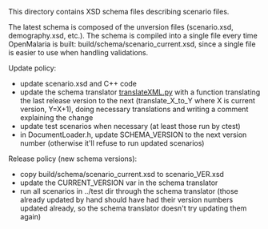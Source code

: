 This directory contains XSD schema files describing scenario files.

The latest schema is composed of the unversion files (scenario.xsd,
demography.xsd, etc.). The schema is compiled into a single file every time
OpenMalaria is built: build/schema/scenario_current.xsd, since a single file is
easier to use when handling validations.

Update policy:
*   update scenario.xsd and C++ code
*   update the schema translator [translateXML.py](https://github.com/vecnet/openmalaria.tools/blob/master/openmalaria/tools/translateXML.py) with a function translating the last release version to the next (translate_X_to_Y where X is current version, Y=X+1), doing necessary translations and writing a comment explaining the change
*   update test scenarios when necessary (at least those run by ctest)
*   in DocumentLoader.h, update SCHEMA_VERSION to the next version number (otherwise it'll refuse to run updated scenarios)

Release policy (new schema versions):
*   copy build/schema/scenario_current.xsd to scenario_VER.xsd
*   update the CURRENT_VERSION var in the schema translator
*   run all scenarios in ../test dir through the schema translator (those already updated by hand should have had their version numbers updated already, so the schema translator doesn't try updating them again)
